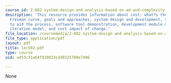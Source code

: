 ```yaml
---
course_id: 2-882-system-design-and-analysis-based-on-ad-and-complexity-theories-spring-2005
description: 'This resource provides information about cost: what?s the problem?,
  Freiman curve, goals and approaches, system design and development, software tool
  to aid the process, software tool demonstration, development module model structure,
  iteration model, and cost impact of change.'
file_location: /coursemedia/2-882-system-design-and-analysis-based-on-ad-and-complexity-theories-spring-2005/a453c31a64f939933e3d0325780e7496_lec502.pdf
file_type: application/pdf
layout: pdf
title: lec502.pdf
type: course
uid: a453c31a64f939933e3d0325780e7496

---
```

None